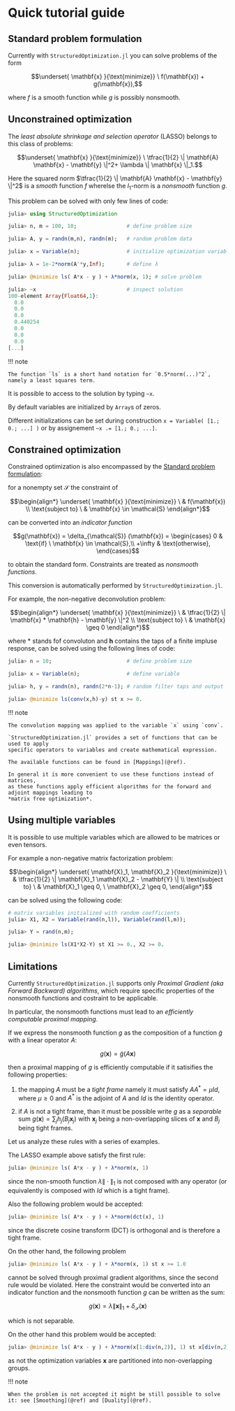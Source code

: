 # Quick tutorial guide

## Standard problem formulation

Currently with `StructuredOptimization.jl` you can solve problems of the form

```math
\underset{ \mathbf{x} }{\text{minimize}} \ f(\mathbf{x}) + g(\mathbf{x}),
```

where $f$ is a smooth function while $g$ is possibly nonsmooth.

## Unconstrained optimization

The *least absolute shrinkage and selection operator* (LASSO) belongs to this class of problems:

```math
\underset{ \mathbf{x} }{\text{minimize}} \ \tfrac{1}{2} \| \mathbf{A} \mathbf{x} - \mathbf{y} \|^2+ \lambda \| \mathbf{x} \|_1.
```

Here the squared norm $\tfrac{1}{2} \| \mathbf{A} \mathbf{x} - \mathbf{y} \|^2$ is a *smooth* function $f$ wherelse the $l_1$-norm is a *nonsmooth* function $g$.

This problem can be solved with only few lines of code:

```julia
julia> using StructuredOptimization

julia> n, m = 100, 10;                # define problem size

julia> A, y = randn(m,n), randn(m);   # random problem data

julia> x = Variable(n);               # initialize optimization variable

julia> λ = 1e-2*norm(A'*y,Inf);       # define λ    

julia> @minimize ls( A*x - y ) + λ*norm(x, 1); # solve problem

julia> ~x                             # inspect solution
100-element Array{Float64,1}:
  0.0
  0.0
  0.0
  0.440254
  0.0
  0.0
  0.0
[...]
```

!!! note

    The function `ls` is a short hand notation for `0.5*norm(...)^2`, namely a least squares term.


It is possible to access to the solution by typing `~x`.

By default variables are initialized by `Array`s of zeros.

Different initializations can be set during construction `x = Variable( [1.; 0.; ...] )` or by assignement `~x .= [1.; 0.; ...]`.

## Constrained optimization

Constrained optimization is also encompassed by the [Standard problem formulation](@ref):

for a nonempty set $\mathcal{S}$ the constraint of

```math
\begin{align*}
\underset{ \mathbf{x} }{\text{minimize}} \ &  f(\mathbf{x}) \\
\text{subject to} \ & \mathbf{x} \in \mathcal{S}
\end{align*}
```

can be converted into an *indicator function*

```math
g(\mathbf{x}) = \delta_{\mathcal{S}} (\mathbf{x}) =  \begin{cases}
    0       & \text{if} \ \mathbf{x} \in \mathcal{S},\\
    +\infty & \text{otherwise},
    \end{cases}
```

to obtain the standard form. Constraints are treated as *nonsmooth functions*.

This conversion is automatically performed by `StructuredOptimization.jl`.

For example, the non-negative deconvolution problem:

```math
\begin{align*}
\underset{ \mathbf{x} }{\text{minimize}} \ &  \tfrac{1}{2} \| \mathbf{x} * \mathbf{h} - \mathbf{y} \|^2 \\
\text{subject to} \ & \mathbf{x} \geq 0
\end{align*}
```

where $*$ stands fof convoluton and $\mathbf{h}$ contains the taps of a finite impluse response,
can be solved using the following lines of code:

```julia
julia> n = 10;                        # define problem size

julia> x = Variable(n);               # define variable

julia> h, y = randn(n), randn(2*n-1); # random filter taps and output

julia> @minimize ls(conv(x,h)-y) st x >= 0.

```

!!! note

    The convolution mapping was applied to the variable `x` using `conv`.

    `StructuredOptimization.jl` provides a set of functions that can be used to apply
    specific operators to variables and create mathematical expression.

    The available functions can be found in [Mappings](@ref).

    In general it is more convenient to use these functions instead of matrices,
    as these functions apply efficient algorithms for the forward and adjoint mappings leading to
    *matrix free optimization*.

## Using multiple variables

It is possible to use multiple variables which are allowed to be matrices or even tensors.

For example a non-negative matrix factorization problem:

```math
\begin{align*}
\underset{ \mathbf{X}_1, \mathbf{X}_2  }{\text{minimize}} \ &  \tfrac{1}{2} \| \mathbf{X}_1 \mathbf{X}_2 - \mathbf{Y} \| \\
\text{subject to} \ & \mathbf{X}_1 \geq 0,  \ \mathbf{X}_2 \geq 0,
\end{align*}
```
can be solved using the following code:

```julia
# matrix variables initialized with random coefficients
julia> X1, X2 = Variable(rand(n,l)), Variable(rand(l,m));

julia> Y = rand(n,m);

julia> @minimize ls(X1*X2-Y) st X1 >= 0., X2 >= 0.

```

## Limitations

Currently `StructuredOptimization.jl` supports only *Proximal Gradient (aka Forward Backward) algorithms*, which require specific properties of the nonsmooth functions and costraint to be applicable.

In particular, the nonsmooth functions must lead to an *efficiently computable proximal mapping*.

If we express the nonsmooth function $g$ as the composition of
a function $\tilde{g}$ with a linear operator $A$:
```math
g(\mathbf{x}) =
\tilde{g}(A \mathbf{x})
```
then a proximal mapping of $g$ is efficiently computable if it satisifies the following properties:

1. the mapping $A$ must be a *tight frame*  namely it must satisfy $A A^* = \mu Id$, where $\mu \geq 0$ and $A^*$ is the adjoint of $A$ and $Id$ is the identity operator.

2. if $A$ is not a tight frame, than it must be possible write $g$ as a *separable* sum $g(\mathbf{x}) =  \sum_j h_j (B_j \mathbf{x}_j)$ with $\mathbf{x}_j$ being a non-overlapping slices of $\mathbf{x}$ and $B_j$ being tight frames.

Let us analyze these rules with a series of examples.

The LASSO example above satisfy the first rule:
```julia
julia> @minimize ls( A*x - y ) + λ*norm(x, 1)

```
since the non-smooth function $\lambda \| \cdot \|_1$ is not composed with any operator (or equivalently is composed with $Id$ which is a tight frame).

Also the following problem would be accepted:
```julia
julia> @minimize ls( A*x - y ) + λ*norm(dct(x), 1)

```
since the discrete cosine transform (DCT) is orthogonal and is therefore a tight frame.

On the other hand, the following problem
```julia
julia> @minimize ls( A*x - y ) + λ*norm(x, 1) st x >= 1.0

```
cannot be solved through proximal gradient algorithms, since the second rule would be violated.
Here the constraint would be converted into an indicator function and the nonsmooth function $g$ can be written as the sum:

```math
g(\mathbf{x}) =\lambda \| \mathbf{x} \|_1 + \delta_{\mathcal{S}} (\mathbf{x})
```

which is not separable.

On the other hand this problem would be accepted:
```julia
julia> @minimize ls( A*x - y ) + λ*norm(x[1:div(n,2)], 1) st x[div(n,2)+1:n] >= 1.0

```
as not the optimization variables $\mathbf{x}$ are partitioned into non-overlapping groups.

!!! note

    When the problem is not accepted it might be still possible to solve it: see [Smoothing](@ref) and [Duality](@ref).
